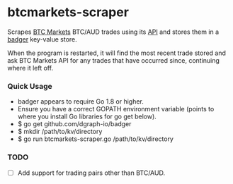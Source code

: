 # btcmarkets-scraper
Scrapes [BTC Markets](https://btcmarkets.net) BTC/AUD trades using its
[API](https://github.com/BTCMarkets/API) and stores them in a
[badger](https://github.com/dgraph-io/badger) key-value store.

When the program is restarted, it will find the most recent trade stored and ask
BTC Markets API for any trades that have occurred since, continuing where it
left off.

### Quick Usage

- badger appears to require Go 1.8 or higher.
- Ensure you have a correct GOPATH environment variable (points to where you install Go libraries for go get below).
- $ go get github.com/dgraph-io/badger
- $ mkdir /path/to/kv/directory
- $ go run btcmarkets-scraper.go /path/to/kv/directory



### TODO

- [ ] Add support for trading pairs other than BTC/AUD.
